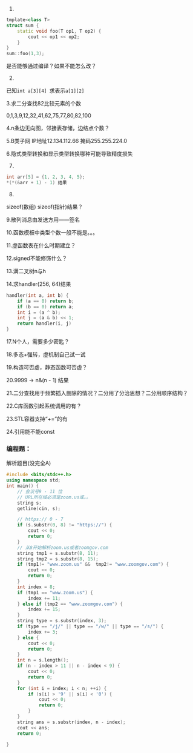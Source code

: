 1.

```c++
tmplate<class T>
struct sum {
    static void foo(T op1, T op2) {
        cout << op1 << op2;
    }
}
sum::foo(1,3);
```

是否能够通过编译？如果不能怎么改？

2.

已知`int a[3][4] `求表示`a[1][2]`

3.求二分查找82比较元素的个数

0,1,3,9,12,32,41,62,75,77,80,82,100

4.n条边无向图，邻接表存储，边结点个数？

5.B类子网 IP地址12.134.112.66 掩码255.255.224.0

6.隐式类型转换和显示类型转换哪种可能导致精度损失

7.

```c++
int arr[5] = {1, 2, 3, 4, 5};
*(*(&arr + 1) - 1) 结果
```

8.

sizeof(数组) sizeof(指针)结果？

9.散列消息由发送方用——签名

10.函数模板中类型个数一般不能是。。。

11.虚函数表在什么时期建立？

12.signed不能修饰什么？

13.满二叉树n与h

14.求handler(256, 64)结果

```c++
handler(int a, int b) {
    if (a == 0) return b;
    if (b == 0) return a;
    int i = (a ^ b);
    int j = (a & b) << 1;
    return handler(i, j)
}
```

17.N个人，需要多少密匙？

18.多态+强转，虚机制自己试一试

19.构造可否虚，静态函数可否虚？

20.9999 -> n&(n - 1) 结果

21.二分查找用于频繁插入删除的情况？二分用了分治思想？二分用顺序结构？

22.C库函数引起系统调用的有？

23.STL容器支持“+=”的有

24.引用能不能const





### 编程题：

解析题目(没完全A)

```c++
#include <bits/stdc++.h>
using namespace std;
int main() {
    // 会议号9 - 11 位
    // URL所在域必须是zoom.us或。。
    string s;
    getline(cin, s);

    // https:// 0 - 7
    if (s.substr(0, 8) != "https://") {
        cout << 0;
        return 0;
    }
    // 从8开始解析zoom.us或者zoomgov.com
    string tmp1 = s.substr(8, 11);
    string tmp2 = s.substr(8, 15);
    if (tmp1!= "www.zoom.us" &&  tmp2!= "www.zoomgov.com") {
        cout << 0;
        return 0;
    }
    int index = 8;
    if (tmp1 == "www.zoom.us") {
        index += 11;
    } else if (tmp2 == "www.zoomgov.com") {
        index += 15;
    }
    string type = s.substr(index, 3);
    if (type == "/j/" || type == "/w/" || type == "/s/") {
        index += 3;
    } else {
        cout << 0;
        return 0;
    }
    int n = s.length();
    if (n - index > 11 || n - index < 9) {
        cout << 0;
        return 0;
    }
    for (int i = index; i < n; ++i) {
        if (s[i] > '9' || s[i] < '0') {
            cout << 0;
            return 0;
        }
    }
    string ans = s.substr(index, n - index);
    cout << ans;
    return 0;

}

```

